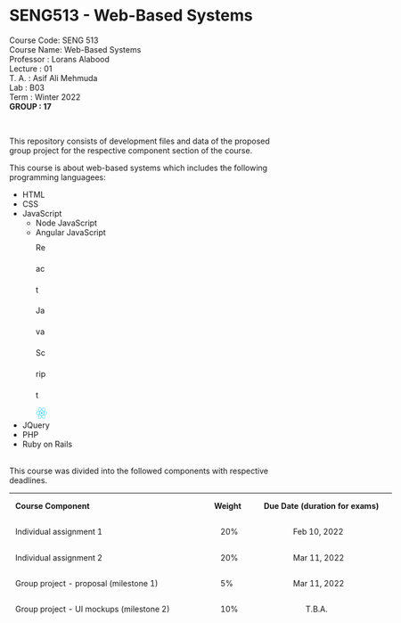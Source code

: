 # SENG513 - Web-Based Systems
Course Code: SENG 513<br>
Course Name: Web-Based Systems<br>
Professor  : Lorans Alabood<br>
Lecture    : 01<br>
T. A.      : Asif Ali Mehmuda<br>
Lab        : B03<br>
Term       : Winter 2022<br>
<b>GROUP   : 17</B>


<body>
<br>
<div>
<p>This repository consists of development files and data of the proposed group project for the respective component section of the course. </p>
</div>
<div>
This course is about web-based systems which includes the following programming languagees:  
<ul>
<li>HTML</li>
<li>CSS</li>
<li>JavaScript
  <ul>
    <li>Node JavaScript</li>
    <li>Angular JavaScript</li>
    <li style="width: 20px; height: 20px; display: inline-block; vertical-align: center; line-height: 2.7;">React JavaScript&nbsp&nbsp<img src="/icons/ReactJS.png" style="width: 20px; height: 20px; display: inline-block; vertical-align: center; line-height: 2.7;">
    </li>
  </ul>
  </li>
<li>JQuery</li>
<li>PHP</li>
<li>Ruby on Rails</li>
</ul>
</div>

<br>
<div>
This course was divided into the followed components with respective deadlines.<br>
<table style="width: 686.812px; height: 235px; float: center;" border="0" cellpadding="2">
<tbody>
<tr style="height: 15px;">
<td style="width: 366px; height: 41px;">&nbsp;<strong>Course Component</strong></td>
<td style="width: 78px; height: 41px; ">&nbsp;<strong>Weight</strong></td>
<td style="width: 239.812px; height: 41px;">&nbsp;<strong>Due Date (duration for exams)</strong></td>
</tr>
<tr style="height: 41px;">
<td style="width: 366px; height: 41px;">&nbsp;Individual assignment 1</td>
<td style="width: 78px; height: 41px; ">&nbsp;&nbsp;&nbsp;&nbsp;20%</td>
<td id="date" style="width: 239.812px; height: 41px;">&nbsp;&nbsp;&nbsp;&nbsp;&nbsp;&nbsp;&nbsp;&nbsp;&nbsp;&nbsp;&nbsp;&nbsp;&nbsp;&nbsp;&nbsp;Feb 10, 2022</td>
</tr>
<tr style="height: 41px;">
<td style="width: 366px; height: 41px;">&nbsp;Individual assignment 2</td>
<td style="width: 78px; height: 41px;">&nbsp;&nbsp;&nbsp;&nbsp;20%</td>
<td id="dateColum" style="width: 239.812px; height: 41px;">&nbsp;&nbsp;&nbsp;&nbsp;&nbsp;&nbsp;&nbsp;&nbsp;&nbsp;&nbsp;&nbsp;&nbsp;&nbsp;&nbsp;&nbsp;Mar 11, 2022</td>
</tr>
<tr style="height: 41px;">
<td style="width: 366px; height: 41px;">&nbsp;Group project - proposal (milestone 1)</td>
<td style="width: 78px; height: 41px;">&nbsp;&nbsp;&nbsp;&nbsp;5%</td>
<td id="date" style="width: auto; height: 41px;">&nbsp;&nbsp;&nbsp;&nbsp;&nbsp;&nbsp;&nbsp;&nbsp;&nbsp;&nbsp;&nbsp;&nbsp;&nbsp;&nbsp;&nbsp;Mar 11, 2022</td>
</tr>
<tr style="height: 41px;">
<td style="width: 366px; height: 41px;">&nbsp;Group project - UI mockups (milestone 2)</td>
<td style="width: 78px; height: 41px; ">&nbsp;&nbsp;&nbsp;&nbsp;10%</td>
<td id="date" style="width: 239.812px; height: 41px;">&nbsp;&nbsp;&nbsp;&nbsp;&nbsp;&nbsp;&nbsp;&nbsp;&nbsp;&nbsp;&nbsp;&nbsp;&nbsp;&nbsp;&nbsp;&nbsp;&nbsp;&nbsp;&nbsp;&nbsp;&nbsp;T.B.A.</td>
</tr>
<tr style="height: 33px;">
<td style="width: 366px; height: 41px;">&nbsp;Group project - technical topic presentation(milestone 3)</td>
<td style="width: 78px; height: 41px; ">&nbsp;&nbsp;&nbsp;&nbsp;10%</td>
<td id="date" style="width: 239.812px; height: 41px;">&nbsp;&nbsp;&nbsp;&nbsp;&nbsp;&nbsp;&nbsp;&nbsp;&nbsp;&nbsp;&nbsp;&nbsp;&nbsp;&nbsp;&nbsp;&nbsp;&nbsp;&nbsp;&nbsp;&nbsp;&nbsp;T.B.A.</td>
</tr>
<tr style="height: 29px;">
<td style="width: 366px; height: 29px;">&nbsp;Group project - final report and live demo(milestone 4)</td>
<td style="width: 78px; height: 41px;">&nbsp;&nbsp;&nbsp;&nbsp;35%</td>
<td id="date" style="width: 239.812px; height: 41px;">&nbsp;&nbsp;&nbsp;&nbsp;&nbsp;&nbsp;&nbsp;&nbsp;&nbsp;&nbsp;&nbsp;&nbsp;&nbsp;&nbsp;&nbsp;&nbsp;&nbsp;&nbsp;&nbsp;&nbsp;&nbsp;T.B.A.</td>
</tr>
</tbody>
</table>
</div>
</body>
